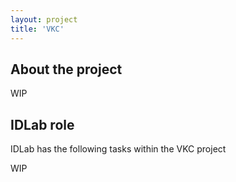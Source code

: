 ```yaml
---
layout: project
title: 'VKC'
---
```


## About the project

WIP

## IDLab role

IDLab has the following tasks within the VKC project

WIP

